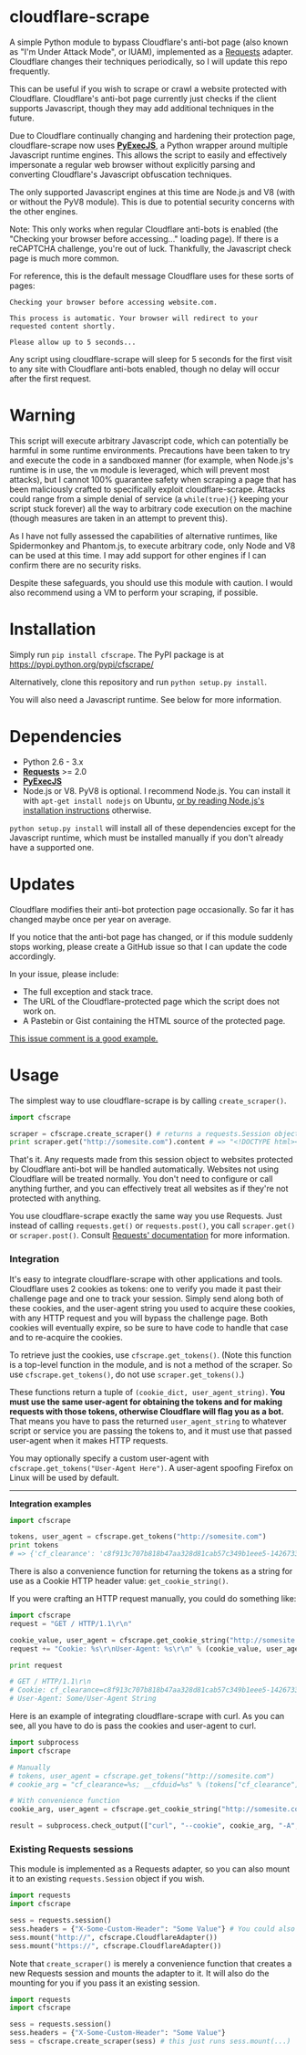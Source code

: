 cloudflare-scrape
=================

A simple Python module to bypass Cloudflare's anti-bot page (also known as "I'm Under Attack Mode", or IUAM), implemented as a [Requests](https://github.com/kennethreitz/requests) adapter. Cloudflare changes their techniques periodically, so I will update this repo frequently.

This can be useful if you wish to scrape or crawl a website protected with Cloudflare. Cloudflare's anti-bot page currently just checks if the client supports Javascript, though they may add additional techniques in the future.

Due to Cloudflare continually changing and hardening their protection page, cloudflare-scrape now uses **[PyExecJS](https://github.com/doloopwhile/PyExecJS)**, a Python wrapper around multiple Javascript runtime engines. This allows the script to easily and effectively impersonate a regular web browser without explicitly parsing and converting Cloudflare's Javascript obfuscation techniques.

The only supported Javascript engines at this time are Node.js and V8 (with or without the PyV8 module). This is due to potential security concerns with the other engines.

Note: This only works when regular Cloudflare anti-bots is enabled (the "Checking your browser before accessing..." loading page). If there is a reCAPTCHA challenge, you're out of luck. Thankfully, the Javascript check page is much more common.

For reference, this is the default message Cloudflare uses for these sorts of pages:

    Checking your browser before accessing website.com.

    This process is automatic. Your browser will redirect to your requested content shortly.

    Please allow up to 5 seconds...

Any script using cloudflare-scrape will sleep for 5 seconds for the first visit to any site with Cloudflare anti-bots enabled, though no delay will occur after the first request.

Warning
======

This script will execute arbitrary Javascript code, which can potentially be harmful in some runtime environments. Precautions have been taken to try and execute the code in a sandboxed manner (for example, when Node.js's runtime is in use, the `vm` module is leveraged, which will prevent most attacks), but I cannot 100% guarantee safety when scraping a page that has been maliciously crafted to specifically exploit cloudflare-scrape. Attacks could range from a simple denial of service (a `while(true){}` keeping your script stuck forever) all the way to arbitrary code execution on the machine (though measures are taken in an attempt to prevent this).

As I have not fully assessed the capabilities of alternative runtimes, like Spidermonkey and Phantom.js, to execute arbitrary code, only Node and V8 can be used at this time. I may add support for other engines if I can confirm there are no security risks.

Despite these safeguards, you should use this module with caution. I would also recommend using a VM to perform your scraping, if possible.

Installation
============

Simply run `pip install cfscrape`. The PyPI package is at https://pypi.python.org/pypi/cfscrape/

Alternatively, clone this repository and run `python setup.py install`.

You will also need a Javascript runtime. See below for more information.

Dependencies
============

* Python 2.6 - 3.x
* **[Requests](https://github.com/kennethreitz/requests)** >= 2.0
* **[PyExecJS](https://pypi.python.org/pypi/PyExecJS)**
* Node.js or V8. PyV8 is optional. I recommend Node.js. You can install it with `apt-get install nodejs` on Ubuntu, [or by reading Node.js's installation instructions](https://github.com/joyent/node/wiki/Installing-Node.js-via-package-manager#debian-and-ubuntu-based-linux-distributions) otherwise.

`python setup.py install` will install all of these dependencies except for the Javascript runtime, which must be installed manually if you don't already have a supported one.

Updates
=======

Cloudflare modifies their anti-bot protection page occasionally. So far it has changed maybe once per year on average.

If you notice that the anti-bot page has changed, or if this module suddenly stops working, please create a GitHub issue so that I can update the code accordingly.

In your issue, please include:

* The full exception and stack trace.
* The URL of the Cloudflare-protected page which the script does not work on.
* A Pastebin or Gist containing the HTML source of the protected page.

[This issue comment is a good example.](https://github.com/Anorov/cloudflare-scrape/issues/3#issuecomment-45827514)

Usage
=====

The simplest way to use cloudflare-scrape is by calling `create_scraper()`.

```python
import cfscrape

scraper = cfscrape.create_scraper() # returns a requests.Session object
print scraper.get("http://somesite.com").content # => "<!DOCTYPE html><html><head>..."
```

That's it. Any requests made from this session object to websites protected by Cloudflare anti-bot will be handled automatically. Websites not using Cloudflare will be treated normally. You don't need to configure or call anything further, and you can effectively treat all websites as if they're not protected with anything.

You use cloudflare-scrape exactly the same way you use Requests. Just instead of calling `requests.get()` or `requests.post()`, you call `scraper.get()` or `scraper.post()`. Consult [Requests' documentation](http://docs.python-requests.org/en/latest/user/quickstart/) for more information.

### Integration

It's easy to integrate cloudflare-scrape with other applications and tools. Cloudflare uses 2 cookies as tokens: one to verify you made it past their challenge page and one to track your session. Simply send along both of these cookies, and the user-agent string you used to acquire these cookies, with any HTTP request and you will bypass the challenge page. Both cookies will eventually expire, so be sure to have code to handle that case and to re-acquire the cookies.

To retrieve just the cookies, use `cfscrape.get_tokens()`. (Note this function is a top-level function in the module, and is not a method of the scraper. So use `cfscrape.get_tokens()`, do not use `scraper.get_tokens()`.)

These functions return a tuple of `(cookie_dict, user_agent_string)`. **You must use the same user-agent for obtaining the tokens and for making requests with those tokens, otherwise Cloudflare will flag you as a bot.** That means you have to pass the returned `user_agent_string` to whatever script or service you are passing the tokens to, and it must use that passed user-agent when it makes HTTP requests.

You may optionally specify a custom user-agent with `cfscrape.get_tokens("User-Agent Here")`. A user-agent spoofing Firefox on Linux will be used by default.

--------------------------------------------------------------------------------

**Integration examples**

```python
import cfscrape

tokens, user_agent = cfscrape.get_tokens("http://somesite.com")
print tokens
# => {'cf_clearance': 'c8f913c707b818b47aa328d81cab57c349b1eee5-1426733163-3600', '__cfduid': 'dd8ec03dfdbcb8c2ea63e920f1335c1001426733158'}
```

There is also a convenience function for returning the tokens as a string for use as a Cookie HTTP header value: `get_cookie_string()`.

If you were crafting an HTTP request manually, you could do something like:

```python
import cfscrape
request = "GET / HTTP/1.1\r\n"

cookie_value, user_agent = cfscrape.get_cookie_string("http://somesite.com")
request += "Cookie: %s\r\nUser-Agent: %s\r\n" % (cookie_value, user_agent)

print request

# GET / HTTP/1.1\r\n
# Cookie: cf_clearance=c8f913c707b818b47aa328d81cab57c349b1eee5-1426733163-3600; __cfduid=dd8ec03dfdbcb8c2ea63e920f1335c1001426733158
# User-Agent: Some/User-Agent String
```

Here is an example of integrating cloudflare-scrape with curl. As you can see, all you have to do is pass the cookies and user-agent to curl.

```python
import subprocess
import cfscrape

# Manually
# tokens, user_agent = cfscrape.get_tokens("http://somesite.com")
# cookie_arg = "cf_clearance=%s; __cfduid=%s" % (tokens["cf_clearance"], tokens["__cfduid"])

# With convenience function
cookie_arg, user_agent = cfscrape.get_cookie_string("http://somesite.com")

result = subprocess.check_output(["curl", "--cookie", cookie_arg, "-A", user_agent, "http://somesite.com"])
```

### Existing Requests sessions

This module is implemented as a Requests adapter, so you can also mount it to an existing `requests.Session` object if you wish.

```python
import requests
import cfscrape

sess = requests.session()
sess.headers = {"X-Some-Custom-Header": "Some Value"} # You could also have done `scraper.headers = ...` if using create_scraper()
sess.mount("http://", cfscrape.CloudflareAdapter())
sess.mount("https://", cfscrape.CloudflareAdapter())
```

Note that `create_scraper()` is merely a convenience function that creates a new Requests session and mounts the adapter to it. It will also do the mounting for you if you pass it an existing session.

```python
import requests
import cfscrape

sess = requests.session()
sess.headers = {"X-Some-Custom-Header": "Some Value"}
sess = cfscrape.create_scraper(sess) # this just runs sess.mount(...)
```
